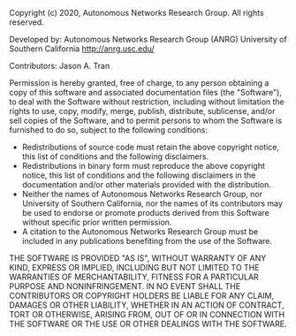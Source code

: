 Copyright (c) 2020, Autonomous Networks Research Group. All rights reserved.

Developed by:
Autonomous Networks Research Group (ANRG)
University of Southern California
http://anrg.usc.edu/

Contributors:
Jason A. Tran

Permission is hereby granted, free of charge, to any person obtaining a copy of 
this software and associated documentation files (the "Software"), to deal with 
the Software without restriction, including without limitation the rights to 
use, copy, modify, merge, publish, distribute, sublicense, and/or sell copies of
the Software, and to permit persons to whom the Software is furnished to do so, 
subject to the following conditions:

- Redistributions of source code must retain the above copyright notice, this 
  list of conditions and the following disclaimers.
- Redistributions in binary form must reproduce the above copyright notice, this
  list of conditions and the following disclaimers in the documentation and/or 
  other materials provided with the distribution.
- Neither the names of Autonomous Networks Research Group, nor University of 
  Southern California, nor the names of its contributors may be used to endorse 
  or promote products derived from this Software without specific prior written 
  permission.
- A citation to the Autonomous Networks Research Group must be included in any 
  publications benefiting from the use of the Software.

THE SOFTWARE IS PROVIDED "AS IS", WITHOUT WARRANTY OF ANY KIND, EXPRESS OR 
IMPLIED, INCLUDING BUT NOT LIMITED TO THE WARRANTIES OF MERCHANTABILITY, FITNESS
FOR A PARTICULAR PURPOSE AND NONINFRINGEMENT. IN NO EVENT SHALL THE CONTRIBUTORS
OR COPYRIGHT HOLDERS BE LIABLE FOR ANY CLAIM, DAMAGES OR OTHER LIABILITY, 
WHETHER IN AN ACTION OF CONTRACT, TORT OR OTHERWISE, ARISING FROM, OUT OF OR IN
CONNECTION WITH THE SOFTWARE OR THE USE OR OTHER DEALINGS WITH THE SOFTWARE.